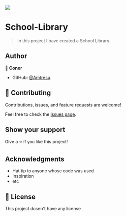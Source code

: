 ![](https://img.shields.io/badge/Microverse-blueviolet)

# School-Library
> In this project I have created a School Library.



## Author

👤 **Conor**
- GitHub: [@Amtresu](https://github.com/Amtresu/).



## 🤝 Contributing

Contributions, issues, and feature requests are welcome!

Feel free to check the [issues page](../../issues/).

## Show your support

Give a ⭐️ if you like this project!

## Acknowledgments

- Hat tip to anyone whose code was used
- Inspiration
- etc

## 📝 License

This project dosen't have any license